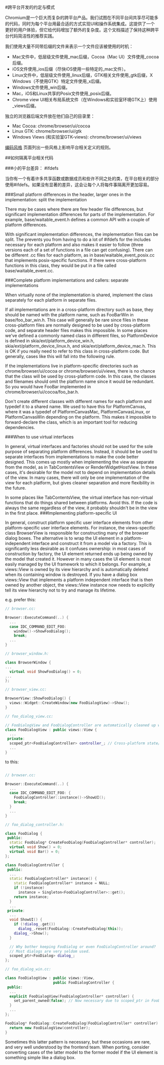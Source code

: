 #跨平台开发的约定与模式

Chromium是一个巨大而复杂的跨平台产品。我们试图在不同平台间共享尽可能多的代码，同时为每个平台用最合适的方式实现UI和操作系统集成。这提供了一个更好的用户体验，但它给代码增加了额外的复杂度。这个文档描述了保持这种跨平台代码简洁性的推荐实践。

我们使用大量不同带后缀的文件来表示一个文件应该被使用的时机：

- Mac文件中，低层级文件使用_mac后缀，Cocoa（Mac UI）文件使用_cocoa后缀。
- iOS文件使用_ios后缀（尽快iOS使用一些特定的_mac文件）。
- Linux文件中，低层级文件使用_linux后缀，GTK相关文件使用_gtk后缀，X Windows（不使用GTK）特定文件使用_x后缀。
- Windows文件使用_win后缀。
- Mac，iOS和Linux共享的Posix文件使用_posix后缀。
- Chrome view UI相关布局系统文件（在Windows和实验室环境GTK上）使用_views后缀。

独立的浏览器后端文件放在他们自己的目录里：

- Mac Cocoa: chrome/browser/ui/cocoa
- Linux GTK: chrome/browser/ui/gtk
- Windows Views (和实验室GTK-views): chrome/browser/ui/views

[编码风格](https://www.chromium.org/developers/coding-style) 页面列出一些风格上影响平台相关定义的规则。

##如何隔离平台相关代码

###小的平台差异： #ifdefs

当你有一个有着许多共享函数或数据成员和些许不同之处的类，在平台相关的部分使用#ifdefs。如果没有显著的差异，这会让每个人将每件事隔离开更加容易。

###Small platform differences in the header, larger ones in the implementation: split the implementation

There may be cases where there are few header file differences, but significant implementation differences for parts of the implementation. For example, base/waitable_event.h defines a common API with a couple of platform differences.

With significant implementation differences, the implementation files can be split. The prevents you from having to do a lot of #ifdefs for the includes necessary for each platform and also makes it easier to follow (three versions each of a set of functions in a file can get confusing). There can be different .cc files for each platform, as in base/waitable_event_posix.cc that implements posix-specific functions. If there were cross-platform functions in this class, they would be put in a file called base/waitable_event.cc.

###Complete platform implementations and callers: separate implementations

When virtually none of the implementation is shared, implement the class separately for each platform in separate files.

If all implementations are in a cross-platform directory such as base, they should be named with the platform name, such as FooBarWin in base/foo_bar_win.h. This case will generally be rare since files in these cross-platform files are normally designed to be used by cross-platform code, and separate header files makes this impossible. In some places we've defined a commonly named class in different files, so PlatformDevice is defined in skia/ext/platform_device_win.h, skia/ext/platform_device_linux.h, and skia/ext/platform_device_mac.h. This is OK if you really need to refer to this class in cross-platform code. But generally, cases like this will fall into the following rule.

If the implementations live in platform-specific directories such as chrome/browser/ui/cocoa or chrome/browser/ui/views, there is no chance that the class will be used by cross-platform code. In this case, the classes and filenames should omit the platform name since it would be redundant. So you would have FooBar implemented in chrome/browser/ui/cocoa/foo_bar.h.

Don't create different classes with different names for each platform and typedef it to a shared name. We used to have this for PlatformCanvas, where it was a typedef of PlatformCanvasMac, PlatformCanvasLinux, or PlatformCanvasWin depending on the platform. This makes it impossible to forward-declare the class, which is an important tool for reducing dependencies.

###When to use virtual interfaces

In general, virtual interfaces and factories should not be used for the sole purpose of separating platform differences. Instead, it should be be used to separate interfaces from implementations to make the code better designed. This comes up mostly when implementing the view as separate from the model, as in TabContentsView or RenderWidgetHostView. In these cases, it's desirable for the model not to depend on implementation details of the view. In many cases, there will only be one implementation of the view for each platform, but gives cleaner separation and more flexibility in the future.

In some places like TabContentsView, the virtual interface has non-virtual functions that do things shared between platforms. Avoid this. If the code is always the same regardless of the view, it probably shouldn't be in the view in the first place.
###Implementing platform-specific UI

In general, construct platform specific user interface elements from other platform-specific user interface elements. For instance, the views-specific class BrowserView is responsible for constructing many of the browser dialog boxes. The alternative is to wrap the UI element in a platform-independent interface and construct it from a model via a factory. This is significantly less desirable as it confuses ownership: in most cases of construction by factory, the UI element returned ends up being owned by the model that created it. However in many cases the UI element is most easily managed by the UI framework to which it belongs. For example, a views::View is owned by its view hierarchy and is automatically deleted when its containing window is destroyed. If you have a dialog box views::View that implements a platform independent interface that is then owned by another object, the views::View instance now needs to explicitly tell its view hierarchy not to try and manage its lifetime.

e.g. prefer this:
```c++
// browser.cc:

Browser::ExecuteCommand(..) {
  ...
  case IDC_COMMAND_EDIT_FOO:
    window()->ShowFooDialog();
    break;
  ...
}

// browser_window.h:

class BrowserWindow {
...
  virtual void ShowFooDialog() = 0;
...
};

// browser_view.cc:

BrowserView::ShowFooDialog() {
  views::Widget::CreateWindow(new FooDialogView)->Show();
}

// foo_dialog_view.cc:

// FooDialogView and FooDialogController are automatically cleaned up when the window is closed.
class FooDialogView : public views::View {
  ...
 private:
  scoped_ptr<FooDialogController> controller_; // Cross-platform state/control logic
  ...
}
```
to this:
```c++

// browser.cc:

Browser::ExecuteCommand(..) {
  ...
  case IDC_COMMAND_EDIT_FOO: {
    FooDialogController::instance()->ShowUI();
    break;
  }
  ...
}

// foo_dialog_controller.h:

class FooDialog {
 public:
  static FooDialog* CreateFooDialog(FooDialogController* controller);
  virtual void Show() = 0;
  virtual void Bar() = 0;
};

class FooDialogController {
 public:
  ...
  static FooDialogController* instance() {
    static FooDialogController* instance = NULL;
    if (!instance)
      instance = Singleton<FooDialogController>::get();
    return instance;
  }
  ...
 private:
  ...
  void ShowUI() {
    if (!dialog_.get())
      dialog_.reset(FooDialog::CreateFooDialog(this));
    dialog_->Show();
  }

  // Why bother keeping FooDialog or even FooDialogController around?
  // Most dialogs are very seldom used.
  scoped_ptr<FooDialog> dialog_;
};

// foo_dialog_win.cc:

class FooDialogView : public views::View,
                      public FooDialogController {
 public:
  ...
  explicit FooDialogView(FooDialogController* controller) {
    set_parent_owned(false); // Now necessary due to scoped_ptr in FooDialogController.
  }
  ...
};

FooDialog* FooDialog::CreateFooDialog(FooDialogController* controller) {
  return new FooDialogView(controller);
}
```

Sometimes this latter pattern is necessary, but these occasions are rare, and very well understood by the frontend team. When porting, consider converting cases of the latter model to the former model if the UI element is something simple like a dialog box.
